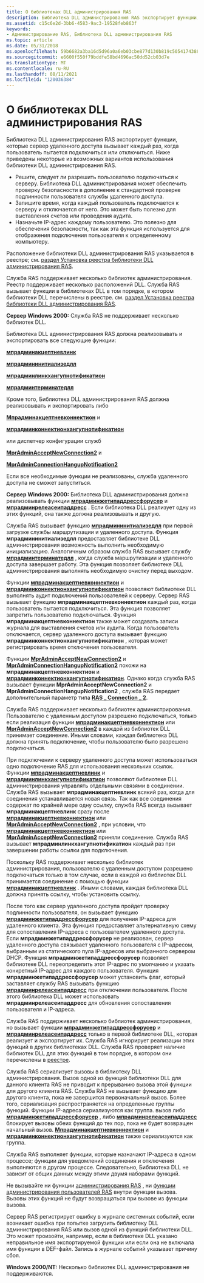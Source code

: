 ```yaml
---
title: О библиотеках DLL администрирования RAS
description: Библиотека DLL администрирования RAS экспортирует функции, которые сервер удаленного доступа вызывает каждый раз, когда пользователь пытается подключиться или отключиться.
ms.assetid: c15c6e2d-3bb6-4583-9ac3-19528feb863f
keywords:
- Администрирование RAS, Библиотека DLL администрирования RAS
ms.topic: article
ms.date: 05/31/2018
ms.openlocfilehash: 59b6682a3ba16d5d96a0a6eb03cbe877d130b819c5054174388e4fe89764957f
ms.sourcegitcommit: e6600f550f79bddfe58bd4696ac50dd52cb03d7e
ms.translationtype: MT
ms.contentlocale: ru-RU
ms.lasthandoff: 08/11/2021
ms.locfileid: "120036384"
---
```

# <a name="about-ras-administration-dlls"></a>О библиотеках DLL администрирования RAS

Библиотека DLL администрирования RAS экспортирует функции, которые сервер удаленного доступа вызывает каждый раз, когда пользователь пытается подключиться или отключиться. Ниже приведены некоторые из возможных вариантов использования библиотеки DLL администрирования RAS.

-   Решите, следует ли разрешить пользователю подключаться к серверу. Библиотека DLL администрирования может обеспечить проверку безопасности в дополнение к стандартной проверке подлинности пользователя службы удаленного доступа.
-   Запишите время, когда каждый пользователь подключается к серверу и отключается от него. Это может быть полезно для выставления счетов или проведения аудита.
-   Назначьте IP-адрес каждому пользователю. Это полезно для обеспечения безопасности, так как эта функция используется для отображения подключения пользователя к определенному компьютеру.

Расположение библиотеки DLL администрирования RAS указывается в реестре; см. [раздел Установка реестра библиотеки DLL администрирования RAS](ras-administration-dll-registry-setup.md).

Служба RAS поддерживает несколько библиотек администрирования. Реестр поддерживает несколько расположений DLL. Служба RAS вызывает функции в библиотеках DLL в том порядке, в котором библиотеки DLL перечислены в реестре. см. [раздел Установка реестра библиотеки DLL администрирования RAS](ras-administration-dll-registry-setup.md).

**Сервер Windows 2000:** Служба RAS не поддерживает несколько библиотек DLL.

Библиотека DLL администрирования RAS должна реализовывать и экспортировать все следующие функции:

[**мпрадминакцептневлинк**](/windows/desktop/api/Mprapi/nf-mprapi-mpradminacceptnewlink)

[**мпрадмининитиализедлл**](/windows/desktop/api/Mprapi/nf-mprapi-mpradmininitializedll)

[**мпрадминлинкхангупнотификатион**](/windows/desktop/api/Mprapi/nf-mprapi-mpradminlinkhangupnotification)

[**мпрадминтерминатедлл**](/windows/desktop/api/Mprapi/nf-mprapi-mpradminterminatedll)

Кроме того, Библиотека DLL администрирования RAS должна реализовывать и экспортировать либо

[**Мпрадминакцептневконнектион**](/windows/desktop/api/Mprapi/nf-mprapi-mpradminacceptnewconnection) и

[**мпрадминконнектионхангупнотификатион**](/windows/desktop/api/Mprapi/nf-mprapi-mpradminconnectionhangupnotification)

или диспетчер конфигурации служб

[**MprAdminAcceptNewConnection2**](/windows/desktop/api/Mprapi/nf-mprapi-mpradminacceptnewconnection2) и

[**MprAdminConnectionHangupNotification2**](/windows/desktop/api/Mprapi/nf-mprapi-mpradminconnectionhangupnotification2)

Если все необходимые функции не реализованы, служба удаленного доступа не сможет запуститься.

**Сервер Windows 2000:** Библиотека DLL администрирования должна реализовывать функции [**мпрадминжетипаддрессфорусер**](/windows/desktop/api/Mprapi/nf-mprapi-mpradmingetipaddressforuser) и [**мпрадминрелеасеипаддресс**](/windows/desktop/api/Mprapi/nf-mprapi-mpradminreleaseipaddress) . Если библиотека DLL реализует одну из этих функций, она также должна реализовывать и другую.

Служба RAS вызывает функцию [**мпрадмининитиализедлл**](/windows/desktop/api/Mprapi/nf-mprapi-mpradmininitializedll) при первой загрузке службы маршрутизации и удаленного доступа. Функция **мпрадмининитиализедлл** предоставляет библиотеке DLL администрирования возможность выполнить необходимую инициализацию. Аналогичным образом служба RAS вызывает службу [**мпрадминтерминатедлл**](/windows/desktop/api/Mprapi/nf-mprapi-mpradminterminatedll) , когда служба маршрутизации и удаленного доступа завершает работу. Эта функция позволяет библиотеке DLL администрирования выполнять необходимую очистку перед выходом.

Функции [**мпрадминакцептневконнектион**](/windows/desktop/api/Mprapi/nf-mprapi-mpradminacceptnewconnection) и [**мпрадминконнектионхангупнотификатион**](/windows/desktop/api/Mprapi/nf-mprapi-mpradminconnectionhangupnotification) позволяют библиотеке DLL выполнять аудит подключений пользователей к серверу. Сервер RAS вызывает функцию **мпрадминакцептневконнектион** каждый раз, когда пользователь пытается подключиться. Эта функция позволяет запретить пользователю подключаться. Функция **мпрадминакцептневконнектион** также может создавать записи журнала для выставления счетов или аудита. Когда пользователь отключается, сервер удаленного доступа вызывает функцию **мпрадминконнектионхангупнотификатион** , которая может регистрировать время отключения пользователя.

Функции [**MprAdminAcceptNewConnection2**](/windows/desktop/api/Mprapi/nf-mprapi-mpradminacceptnewconnection2) и [**MprAdminConnectionHangupNotification2**](/windows/desktop/api/Mprapi/nf-mprapi-mpradminconnectionhangupnotification2) похожи на **мпрадминакцептневконнектион** и [**мпрадминконнектионхангупнотификатион**](/windows/desktop/api/Mprapi/nf-mprapi-mpradminconnectionhangupnotification). Однако когда служба RAS вызывает функции **MprAdminAcceptNewConnection2** и **MprAdminConnectionHangupNotification2** , служба RAS передает дополнительный параметр типа [**RAS \_ Connection \_ 2**](/windows/desktop/api/Mprapi/ns-mprapi-ras_connection_2).

Служба RAS поддерживает несколько библиотек администрирования. Пользователю с удаленным доступом разрешено подключаться, только если реализация функции [**мпрадминакцептневконнектион**](/windows/desktop/api/Mprapi/nf-mprapi-mpradminacceptnewconnection) или [**MprAdminAcceptNewConnection2**](/windows/desktop/api/Mprapi/nf-mprapi-mpradminacceptnewconnection2) в каждой из библиотек DLL принимает соединение. Иными словами, каждая библиотека DLL должна принять подключение, чтобы пользователю было разрешено подключаться.

При подключении к серверу удаленного доступа может использоваться одно подключение RAS для использования нескольких ссылок. Функции [**мпрадминакцептневлинк**](/windows/desktop/api/Mprapi/nf-mprapi-mpradminacceptnewlink) и [**мпрадминлинкхангупнотификатион**](/windows/desktop/api/Mprapi/nf-mprapi-mpradminlinkhangupnotification) позволяют библиотеке DLL администрирования управлять отдельными связями в соединении. Служба RAS вызывает **мпрадминакцептневлинк** всякий раз, когда для соединения устанавливается новая связь. Так как все соединения содержат по крайней мере одну ссылку, служба RAS всегда вызывает **мпрадминакцептневлинк** сразу после [**мпрадминакцептневконнектион**](/windows/desktop/api/Mprapi/nf-mprapi-mpradminacceptnewconnection) или [**MprAdminAcceptNewConnection2**](/windows/desktop/api/Mprapi/nf-mprapi-mpradminacceptnewconnection2) , при условии, что [**мпрадминакцептневконнектион**](/windows/desktop/api/Mprapi/nf-mprapi-mpradminacceptnewconnection) или [**MprAdminAcceptNewConnection2**](/windows/desktop/api/Mprapi/nf-mprapi-mpradminacceptnewconnection2) приняли соединение. Служба RAS вызывает **мпрадминлинкхангупнотификатион** каждый раз при завершении работы ссылки для подключения.

Поскольку RAS поддерживает несколько библиотек администрирования, пользователю с удаленным доступом разрешено подключаться только в том случае, если в каждой из библиотек DLL принимается соединение с помощью функции [**мпрадминакцептневлинк**](/windows/desktop/api/Mprapi/nf-mprapi-mpradminacceptnewlink) . Иными словами, каждая библиотека DLL должна принять ссылку, чтобы установить ссылку.

После того как сервер удаленного доступа пройдет проверку подлинности пользователя, он вызывает функцию [**мпрадминжетипаддрессфорусер**](/windows/desktop/api/Mprapi/nf-mprapi-mpradmingetipaddressforuser) для получения IP-адреса для удаленного клиента. Эта функция предоставляет альтернативную схему для сопоставления IP-адреса с пользователем удаленного доступа. Если **мпрадминжетипаддрессфорусер** не реализован, сервер удаленного доступа связывает удаленного пользователя с IP-адресом, выбранным из статического пула IP-адресов или выбранного сервером DHCP. Функция **мпрадминжетипаддрессфорусер** позволяет библиотеке DLL переопределить этот IP-адрес по умолчанию и указать конкретный IP-адрес для каждого пользователя. Функция **мпрадминжетипаддрессфорусер** может установить флаг, который заставляет службу RAS вызывать функцию [**мпрадминрелеасеипаддресс**](/windows/desktop/api/Mprapi/nf-mprapi-mpradminreleaseipaddress) при отключении пользователя. После этого библиотека DLL может использовать **мпрадминрелеасеипаддресс** для обновления сопоставления пользователя и IP-адреса.

Служба RAS поддерживает несколько библиотек администрирования, но вызывает функции [**мпрадминжетипаддрессфорусер**](/windows/desktop/api/Mprapi/nf-mprapi-mpradmingetipaddressforuser) и [**мпрадминрелеасеипаддресс**](/windows/desktop/api/Mprapi/nf-mprapi-mpradminreleaseipaddress) только в первой библиотеке DLL, которая реализует и экспортирует их. Служба RAS игнорирует реализации этих функций в других библиотеках DLL. Служба RAS проверяет наличие библиотек DLL для этих функций в том порядке, в котором они перечислены в [реестре](ras-administration-dll-registry-setup.md).

Служба RAS сериализует вызовы в библиотеку DLL администрирования. Вызов одной из функций библиотеки DLL для данного клиента RAS не приводит к прерыванию вызова этой функции для другого клиента RAS. Служба RAS не вызывает функцию для другого клиента, пока не завершится первоначальный вызов. Более того, сериализация распространяется на определенные группы функций. Функции IP-адреса сериализуются как группа. вызов либо [**мпрадминжетипаддрессфорусер**](/windows/desktop/api/Mprapi/nf-mprapi-mpradmingetipaddressforuser) , либо [**мпрадминрелеасеипаддресс**](/windows/desktop/api/Mprapi/nf-mprapi-mpradminreleaseipaddress) блокирует вызовы обеих функций до тех пор, пока не будет возвращен начальный вызов. [**Мпрадминакцептневконнектион**](/windows/desktop/api/Mprapi/nf-mprapi-mpradminacceptnewconnection) и [**мпрадминконнектионхангупнотификатион**](/windows/desktop/api/Mprapi/nf-mprapi-mpradminconnectionhangupnotification) также сериализуются как группа.

Служба RAS выполняет функции, которые назначают IP-адреса в одном процессе; функции для уведомлений соединения и отключения выполняются в другом процессе. Следовательно, Библиотека DLL не зависит от общих данных между этими двумя наборами функций.

Не вызывайте ни функции [администрирования RAS](ras-administration-functions.md) , ни [функции администрирования пользователей RAS](ras-user-administration-functions.md) внутри функции вызова. Вызовы этих функций не будут возвращаться при вызове из функции вызова.

Сервер RAS регистрирует ошибку в журнале системных событий, если возникает ошибка при попытке загрузить библиотеку DLL администрирования RAS или вызов одной из функций библиотеки DLL. Это может произойти, например, если в библиотеке DLL указано неправильное имя экспортируемой функции или если она не включала имя функции в DEF-файл. Запись в журнале событий указывает причину сбоя.

**Windows 2000/NT:** Несколько библиотек DLL администрирования не поддерживаются.

 

 




